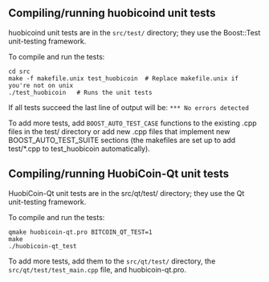 Compiling/running huobicoind unit tests
------------------------------------

huobicoind unit tests are in the `src/test/` directory; they
use the Boost::Test unit-testing framework.

To compile and run the tests:

	cd src
	make -f makefile.unix test_huobicoin  # Replace makefile.unix if you're not on unix
	./test_huobicoin   # Runs the unit tests

If all tests succeed the last line of output will be:
`*** No errors detected`

To add more tests, add `BOOST_AUTO_TEST_CASE` functions to the existing
.cpp files in the test/ directory or add new .cpp files that
implement new BOOST_AUTO_TEST_SUITE sections (the makefiles are
set up to add test/*.cpp to test_huobicoin automatically).


Compiling/running HuobiCoin-Qt unit tests
---------------------------------------

HuobiCoin-Qt unit tests are in the src/qt/test/ directory; they
use the Qt unit-testing framework.

To compile and run the tests:

	qmake huobicoin-qt.pro BITCOIN_QT_TEST=1
	make
	./huobicoin-qt_test

To add more tests, add them to the `src/qt/test/` directory,
the `src/qt/test/test_main.cpp` file, and huobicoin-qt.pro.
